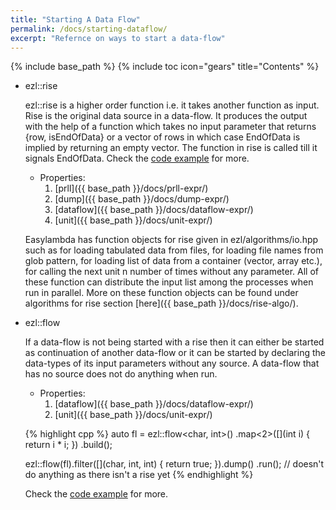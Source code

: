 ```yaml
---
title: "Starting A Data Flow"
permalink: /docs/starting-dataflow/
excerpt: "Refernce on ways to start a data-flow"
---
```

{% include base_path %}
{% include toc icon="gears" title="Contents" %}

- ezl::rise

  ezl::rise is a higher order function i.e. it takes another function as input.
  Rise is the original data source in a data-flow. It produces the output with
  the help of a function which takes no input parameter that returns {row,
  isEndOfData} or a vector of rows in which case EndOfData is implied by
  returning an empty vector. The function in rise is called till it signals
  EndOfData. Check the [code
  example](https://github.com/haptork/easyLambda/blob/e496a3e3070b806e8c48124d3454543c4cebc9b7/examples/demoRise.cpp)
  for more.

  - Properties:
    1. [prll]({{ base_path }}/docs/prll-expr/)
    2. [dump]({{ base_path }}/docs/dump-expr/)
    3. [dataflow]({{ base_path }}/docs/dataflow-expr/)
    4. [unit]({{ base_path }}/docs/unit-expr/)

  Easylambda has function objects for rise given in ezl/algorithms/io.hpp such as
  for loading tabulated data from files, for loading file names from glob
  pattern, for loading list of data from a container (vector, array etc.), for
  calling the next unit n number of times without any parameter. All of these
  function can distribute the input list among the processes when run in
  parallel.  More on these function objects can be found under algorithms for
  rise section [here]({{ base_path }}/docs/rise-algo/).

- ezl::flow

  If a data-flow is not being started with a rise then it can either be started
  as continuation of another data-flow or it can be started by declaring the
  data-types of its input parameters without any source. A data-flow that has no
  source does not do anything when run. 

  - Properties:
    1. [dataflow]({{ base_path }}/docs/dataflow-expr/)
    2. [unit]({{ base_path }}/docs/unit-expr/)

  {% highlight cpp %}
  auto fl = ezl::flow<char, int>()
              .map<2>([](int i) { return i * i; })
              .build();

  ezl::flow(fl).filter([](char, int, int) { 
    return true; 
  }).dump() 
  .run(); // doesn't do anything as there isn't a rise yet
  {% endhighlight %}

  Check the [code
  example](https://github.com/haptork/easyLambda/blob/e496a3e3070b806e8c48124d3454543c4cebc9b7/examples/demoFlow.cpp)
  for more.
